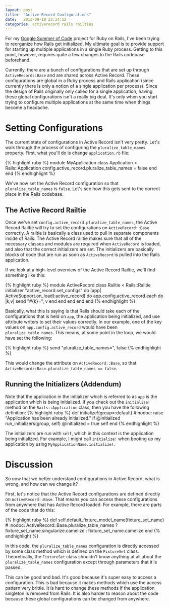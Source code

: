 ```yaml
---
layout: post
title:  "Active Record Configurations"
date:   2013-09-10 22:34:12
categories: activerecord rails railties
---
```


For my [Google Summer of Code][gsoc] project for Ruby on Rails, I've been trying to reorganize how Rails get initialized. My ultimate goal is to provide support for starting up multiple applications in a single Ruby process. Getting to this point, however, requires quite a few changes to the Rails codebase beforehand.

Currently, there are a bunch of configurations that are set up through `ActiveRecord::Base` and are shared across Active Record. These configurations are global in a Ruby process and Rails application (since currently there is only a notion of a single application per process). Since the design of Rails originally only called for a single application, having these global configurations isn't a really big deal. It's only when you start trying to configure multiple applications at the same time when things become a headache.

# Setting Configurations

The current state of configurations in Active Record isn't very pretty. Let's walk through the process of configuring the `pluralize_table_names` property. First, what you'll do is change `application.rb` file:

{% highlight ruby %}
module MyApplication
  class Application < Rails::Application
    config.active_record.pluralize_table_names = false
  end
end
{% endhighlight %}

We've now set the Active Record configuration so that `pluralize_table_names` is `false`. Let's see how this gets sent to the correct place in the Rails codebase.

## The Active Record Railtie

Once we've set `config.active_record.pluralize_table_names`, the Active Record Railtie will try to set the configurations on `ActiveRecord::Base` correctly. A railtie is basically a class used to pull in separate components inside of Rails. The Active Record railtie makes sure that all of the necessary classes and modules are required when `ActiveRecord` is loaded, and also that the correct initializers are set. The initializers are basically blocks of code that are run as soon as `ActiveRecord` is pulled into the Rails application.

If we look at a high-level overview of the Active Record Railtie, we'll find something like this:

{% highlight ruby %}
module ActiveRecord
  class Railtie < Rails::Railtie
    initializer "active_record.set_configs" do |app|
      ActiveSupport.on_load(:active_record) do
        app.config.active_record.each do |k,v|
          send "#{k}=", v
        end
      end
    end
  end
end
{% endhighlight %}

Basically, what this is saying is that Rails should take each of the configurations that is held on `app`, the application being initialized, and use attribute writers to set their values correctly. In our example, one of the key values on `app.config.active_record` would have been `pluralize_table_names`. This means, at some point in the loop, we would have set the following:

{% highlight ruby %}
  send "pluralize_table_names=", false
{% endhighlight %}

This would change the attribute on `ActiveRecord::Base`, so that `ActiveRecord::Base.pluralize_table_names == false`.

## Running the Initializers (Addendum)

Note that the application in the initializer which is referred to as `app` is the application which is being initialized. If you check out the `initialize!` method on the `Rails::Application` class, then you have the following definition:
{% highlight ruby %}
def initialize!(group=:default) #:nodoc:
  raise "Application has been already initialized." if @initialized
  run_initializers(group, self)
  @initialized = true
  self
end
{% endhighlight %}

The initializers are run with `self`, which in this context is the application being initialized. For example, I might call `initialize!` when booting up my application by using `MyApplicationName.initialize!`.

# Discussion

So now that we better understand configurations in Active Record, what is wrong, and how can we change it?

First, let's notice that the Active Record configurations are defined directly on `ActiveRecord::Base`. That means you can access these configurations from anywhere that has Active Record loaded. For example, there are parts of the code that do this:

{% highlight ruby %}
def self.default_fixture_model_name(fixture_set_name) # :nodoc:
  ActiveRecord::Base.pluralize_table_names ?
    fixture_set_name.singularize.camelize :
    fixture_set_name.camelize
end
{% endhighlight %}

In this code, the `pluralize_table_names` configuration is directly accessed by some class method which is defined on the `FixtureSet` class. Theoretically, the `FixtureSet` class shouldn't know anything at all about the `pluralize_table_names` configuration except through parameters that it is passed.

This can be good and bad. It's good because it's super easy to access a configuration. This is bad because it makes methods which use the access pattern very brittle. It is hard to change these methods if the application singleton is removed from Rails. It is also harder to reason about the code because these global configurations can be changed from anywhere.

[gsoc]: http://www.google-melange.com/gsoc/homepage/google/gsoc2013

